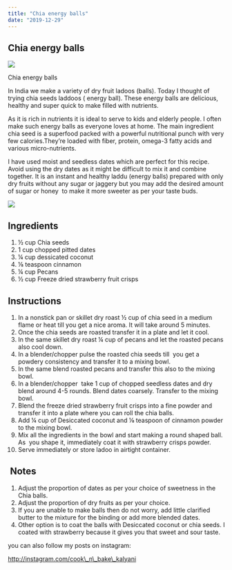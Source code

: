 ```yaml
---
title: "Chia energy balls"
date: "2019-12-29"
---
```


## Chia energy balls

![](https://cooknbakekalyani.files.wordpress.com/2019/12/img_5464.jpg?w=1024)

Chia energy balls

In India we make a variety of dry fruit ladoos (balls). Today I thought of trying chia seeds laddoos ( energy ball). These energy balls are delicious, healthy and super quick to make filled with nutrients.

As it is rich in nutrients it is ideal to serve to kids and elderly people. I often make such energy balls as everyone loves at home. The main ingredient chia seed is a superfood packed with a powerful nutritional punch with very few calories.They’re loaded with fiber, protein, omega-3 fatty acids and various micro-nutrients.

I have used moist and seedless dates which are perfect for this recipe. Avoid using the dry dates as it might be difficult to mix it and combine together. It is an instant and healthy laddu (energy balls) prepared with only dry fruits without any sugar or jaggery but you may add the desired amount of sugar or honey  to make it more sweeter as per your taste buds. 

![](images/img_5459.jpg)

## Ingredients 

1. ½ cup Chia seeds 
2. 1 cup chopped pitted dates 
3. ¼ cup dessicated coconut 
4. ⅛ teaspoon cinnamon
5. ¼ cup Pecans 
6. ½ cup Freeze dried strawberry fruit crisps 

## Instructions

1. In a nonstick pan or skillet dry roast ½ cup of chia seed in a medium flame or heat till you get a nice aroma. It will take around 5 minutes.
2. Once the chia seeds are roasted transfer it in a plate and let it cool. 
3. In the same skillet dry roast ¼ cup of pecans and let the roasted pecans also cool down. 
4. In a blender/chopper pulse the roasted chia seeds till  you get a powdery consistency and transfer it to a mixing bowl. 
5. In the same blend roasted pecans and transfer this also to the mixing bowl. 
6. In a blender/chopper  take 1 cup of chopped seedless dates and dry blend around 4-5 rounds. Blend dates coarsely. Transfer to the mixing bowl.
7. Blend the freeze dried strawberry fruit crisps into a fine powder and transfer it into a plate where you can roll the chia balls. 
8. Add ¼ cup of Desiccated coconut and ⅛ teaspoon of cinnamon powder to the mixing bowl. 
9. Mix all the ingredients in the bowl and start making a round shaped ball. As  you shape it, immediately coat it with strawberry crisps powder. 
10. Serve immediately or store ladoo in airtight container.

##  Notes

1. Adjust the proportion of dates as per your choice of sweetness in the Chia balls. 
2. Adjust the proportion of dry fruits as per your choice.
3. If you are unable to make balls then do not worry, add little clarified butter to the mixture for the binding or add more blended dates. 
4. Other option is to coat the balls with Desiccated coconut or chia seeds. I coated with strawberry because it gives you that sweet and sour taste. 

you can also follow my posts on instagram:

http://instagram.com/cook\_n\_bake\_kalyani
